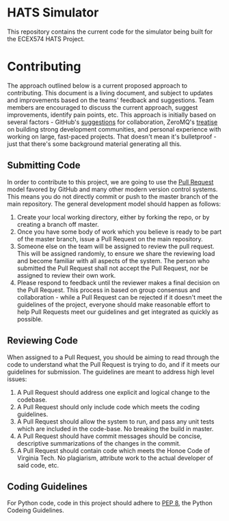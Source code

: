# HATS Simulator

This repository contains the current code for the simulator being built for the ECEX574 HATS Project.

# Contributing

The approach outlined below is a current proposed approach to contributing. This document is a living document, and subject to updates and improvements based on the teams' feedback and suggestions. Team members are encouraged to discuss the current approach, suggest improvements, identify pain points, etc. This approach is initially based on several factors - GitHub's [suggestions](https://help.github.com/articles/using-pull-requests/) for collaboration, ZeroMQ's [treatise](http://zguide.zeromq.org/page:all#toc130) on building strong development communities, and personal experience with working on large, fast-paced projects. That doesn't mean it's bulletproof - just that there's some background material generating all this.

## Submitting Code

In order to contribute to this project, we are going to use the [Pull Request](https://help.github.com/articles/using-pull-requests/) model favored by GitHub and many other modern version control systems. This means you do not directly commit or push to the master branch of the main repository. The general development model should happen as follows:

1. Create your local working directory, either by forking the repo, or by creating a branch off master.
2. Once you have some body of work which you believe is ready to be part of the master branch, issue a Pull Request on the main repository.
3. Someone else on the team will be assigned to review the pull request. This will be assigned randomly, to ensure we share the reviewing load and become familiar with all aspects of the system. The person who submitted the Pull Request shall not accept the Pull Request, nor be assigned to review their own work.
4. Please respond to feedback until the reviewer makes a final decision on the Pull Request. This process in based on group consensus and collaboration - while a Pull Request can be rejected if it doesn't meet the guidelines of the project, everyone should make reasonable effort to help Pull Requests meet our guidelines and get integrated as quickly as possible.

## Reviewing Code

When assigned to a Pull Request, you should be aiming to read through the code to understand what the Pull Request is trying to do, and if it meets our guidelines for submission. The guidelines are meant to address high level issues:

1. A Pull Request should address one explicit and logical change to the codebase.
2. A Pull Request should only include code which meets the coding guidelines.
3. A Pull Request should allow the system to run, and pass any unit tests which are included in the code-base. No breaking the build in master.
4. A Pull Request should have commit messages should be concise, descriptive summarizations of the changes in the commit.
5. A Pull Request should contain code which meets the Honoe Code of Virginia Tech. No plagiarism, attribute work to the actual developer of said code, etc.

## Coding Guidelines

For Python code, code in this project should adhere to [PEP 8](https://www.python.org/dev/peps/pep-0008/), the Python Codeing Guidelines.